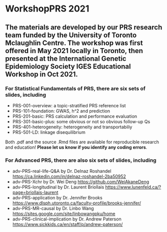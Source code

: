 # WorkshopPRS 2021

## The materials are developed by our PRS research team funded by the University of Toronto Mclaughlin Centre. The workshop was first offered in May 2021 locally in Toronto, then presented at the International Genetic Epidemiology Society IGES Educational Workshop in Oct 2021.

### For Statistical Fundamentals of PRS, there are six sets of slides, including  
- PRS-001-overview: a topic-stratified PRS reference list  
- PRS-101-foundation: GWAS, h^2 and prediction  
- PRS-201-basic: PRS calculation and performance evaluation   
- PRS-301-basic-plus: some obvious or not so obvious follow-up Qs  
- PRS-401-heterogeneity: heterogeneity and transportabiliy  
- PRS-501-LD: linkage disequilibrium  

Both .pdf and the source .Rmd files are available for reproducible research and education! **Please let us know if you identify any coding errors**.   

### For Advanced PRS, there are also six sets of slides, including  
- adv-PRS-real-life-Q&A by Dr. Delnaz Roshandel https://ca.linkedin.com/in/delnaz-roshandel-2ba50952
- adv-PRS-Xchr by Dr. Wei Deng https://github.com/WeiAkaneDeng
- adv-PRS-longitudinal by Dr. Laurent Briollais https://www.lunenfeld.ca/?page=briollais-laurent
- adv-PRS-application by Dr. Jennifer Brooks https://www.dlsph.utoronto.ca/faculty-profile/brooks-jennifer/
- adv-PRS-MR-causal by Dr. Linbo Wang https://sites.google.com/site/linbowangpku/home
- adv-PRS-clinical-implication by Dr. Andrew Paterson https://www.sickkids.ca/en/staff/p/andrew-paterson/



